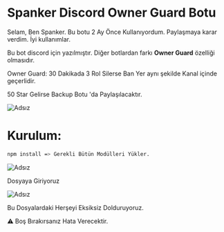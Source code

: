 # Spanker Discord Owner Guard Botu
Selam, Ben Spanker. Bu botu 2 Ay Önce Kullanıyordum. Paylaşmaya karar verdim. İyi kullanımlar.

Bu bot discord için yazılmıştır. Diğer botlardan farkı **Owner Guard** özelliği olmasıdır.

Owner Guard: 30 Dakikada 3 Rol Silerse Ban Yer aynı şekilde Kanal içinde geçerlidir.

50 Star Gelirse Backup Botu 'da Paylaşılacaktır.

![Adsız](https://spanker.is-a.fail/5322S5ZmC.png)

# Kurulum:

```sh
npm install => Gerekli Bütün Modülleri Yükler.
```

![Adsız](https://spanker.is-a.fail/5329nFAre.png) 

Dosyaya Giriyoruz

![Adsız](https://spanker.is-a.fail/5329ShBwr.png) 

Bu Dosyalardaki Herşeyi Eksiksiz Dolduruyoruz. 

⚠️ Boş Bırakırsanız Hata Verecektir.
